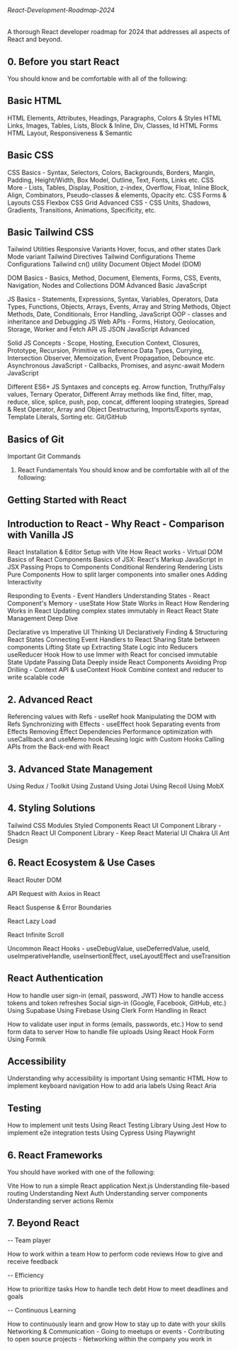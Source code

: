 ###### React-Development-Roadmap-2024
A thorough React developer roadmap for 2024 that addresses all aspects of React and beyond.

## 0. Before you start React
You should know and be comfortable with all of the following:

## Basic HTML

HTML Elements, Attributes, Headings, Paragraphs, Colors & Styles
HTML Links, Images, Tables, Lists, Block & Inline, Div, Classes, Id
HTML Forms
HTML Layout, Responsiveness & Semantic

## Basic CSS

CSS Basics - Syntax, Selectors, Colors, Backgrounds, Borders, Margin, Padding, Height/Width, Box Model, Outline, Text, Fonts, Links etc.
CSS More - Lists, Tables, Display, Position, z-index, Overflow, Float, Inline Block, Align, Combinators, Pseudo-classes & elements, Opacity etc.
CSS Forms & Layouts
CSS Flexbox
CSS Grid
Advanced CSS - CSS Units, Shadows, Gradients, Transitions, Animations, Specificity, etc.

## Basic Tailwind CSS

Tailwind Utilities
Responsive Variants
Hover, focus, and other states
Dark Mode variant
Tailwind Directives
Tailwind Configurations
Theme Configurations
Tailwind cn() utility
Document Object Model (DOM)

DOM Basics - Basics, Method, Document, Elements, Forms, CSS, Events, Navigation, Nodes and Collections
DOM Advanced
Basic JavaScript

JS Basics - Statements, Expressions, Syntax, Variables, Operators, Data Types, Functions, Objects, Arrays, Events, Array and String Methods, Object Methods, Date, Conditionals, Error Handling, JavaScript OOP - classes and inheritance and Debugging
JS Web APIs - Forms, History, Geolocation, Storage, Worker and Fetch API
JS JSON
JavaScript Advanced

Solid JS Concepts - Scope, Hosting, Execution Context, Closures, Prototype, Recursion, Primitive vs Reference Data Types, Currying, Intersection Observer, Memoization, Event Propagation, Debounce etc.
Asynchronous JavaScript - Callbacks, Promises, and async-await
Modern JavaScript

Different ES6+ JS Syntaxes and concepts eg. Arrow function, Truthy/Falsy values, Ternary Operator, Different Array methods like find, filter, map, reduce, slice, splice, push, pop, concat, different looping strategies, Spread & Rest Operator, Array and Object Destructuring, Imports/Exports syntax, Template Literals, Sorting etc.
Git/GitHub

## Basics of Git

Important Git Commands
1. React Fundamentals
You should know and be comfortable with all of the following:

## Getting Started with React

## Introduction to React - Why React - Comparison with Vanilla JS
React Installation & Editor Setup with Vite
How React works - Virtual DOM
Basics of React Components
Basics of JSX: React's Markup
JavaScript in JSX
Passing Props to Components
Conditional Rendering
Rendering Lists
Pure Components
How to split larger components into smaller ones
Adding Interactivity

Responding to Events - Event Handlers
Understanding States - React Component's Memory - useState
How State Works in React
How Rendering Works in React
Updating complex states immutably in React
React State Management Deep Dive

Declarative vs Imperative UI
Thinking UI Declaratively
Finding & Structuring React States
Connecting Event Handlers to React
Sharing State between components
Lifting State up
Extracting State Logic into Reducers
useReducer Hook
How to use Immer with React for concised immutable State Update
Passing Data Deeply inside React Components
Avoiding Prop Drilling - Context API & useContext Hook
Combine context and reducer to write scalable code

## 2. Advanced React

Referencing values with Refs - useRef hook
Manipulating the DOM with Refs
Synchronizing with Effects - useEffect hook
Separating events from Effects
Removing Effect Dependencies
Performance optimization with useCallback and useMemo hook
Reusing logic with Custom Hooks
Calling APIs from the Back-end with React

## 3. Advanced State Management

Using Redux / Toolkit
Using Zustand
Using Jotai
Using Recoil
Using MobX

## 4. Styling Solutions

Tailwind
CSS Modules
Styled Components
React UI Component Library - Shadcn
React UI Component Library - Keep React
Material UI
Chakra UI
Ant Design

## 6. React Ecosystem & Use Cases

React Router DOM

API Request with Axios in React

React Suspense & Error Boundaries

React Lazy Load

React Infinite Scroll

Uncommon React Hooks - useDebugValue, useDeferredValue, useId, useImperativeHandle, useInsertionEffect, useLayoutEffect and useTransition

## React Authentication

How to handle user sign-in (email, password, JWT)
How to handle access tokens and token refreshes
Social sign-in (Google, Facebook, GitHub, etc.)
Using Supabase
Using Firebase
Using Clerk
Form Handling in React

How to validate user input in forms (emails, passwords, etc.)
How to send form data to server
How to handle file uploads
Using React Hook Form
Using Formik

## Accessibility

Understanding why accessibility is important
Using semantic HTML
How to implement keyboard navigation
How to add aria labels
Using React Aria

## Testing

How to implement unit tests
Using React Testing Library
Using Jest
How to implement e2e integration tests
Using Cypress
Using Playwright

## 6. React Frameworks

You should have worked with one of the following:

Vite
How to run a simple React application
Next.js
Understanding file-based routing
Understanding Next Auth
Understanding server components
Understanding server actions
Remix

## 7. Beyond React

-- Team player

How to work within a team
How to perform code reviews
How to give and receive feedback

-- Efficiency

How to prioritize tasks
How to handle tech debt
How to meet deadlines and goals

-- Continuous Learning

How to continuously learn and grow
How to stay up to date with your skills
Networking & Communication - Going to meetups or events - Contributing to open source projects - Networking within the company you work in
